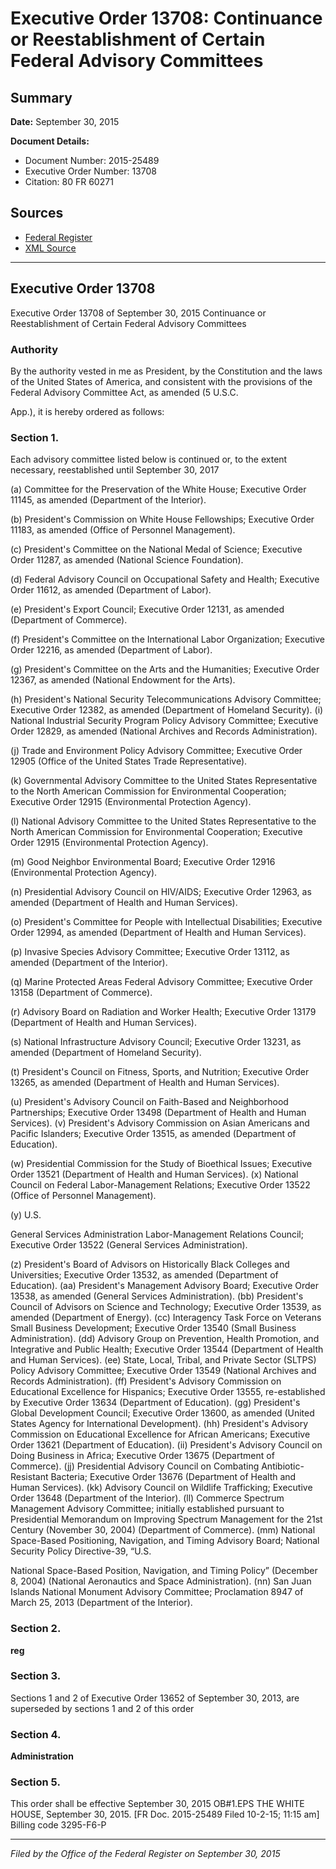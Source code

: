 # Executive Order 13708: Continuance or Reestablishment of Certain Federal Advisory Committees

## Summary

**Date:** September 30, 2015

**Document Details:**
- Document Number: 2015-25489
- Executive Order Number: 13708
- Citation: 80 FR 60271

## Sources
- [Federal Register](https://www.federalregister.gov/documents/2015/10/05/2015-25489/continuance-or-reestablishment-of-certain-federal-advisory-committees)
- [XML Source](https://www.federalregister.gov/documents/full_text/xml/2015/10/05/2015-25489.xml)

---

## Executive Order 13708

Executive Order 13708 of September 30, 2015
Continuance or Reestablishment of Certain Federal Advisory Committees
### Authority

By the authority vested in me as President, by the Constitution and the laws of the United States of America, and consistent with the provisions of the Federal Advisory Committee Act, as amended (5 U.S.C.

App.), it is hereby ordered as follows:
### Section 1.

Each advisory committee listed below is continued or, to the extent necessary, reestablished until September 30, 2017

(a) Committee for the Preservation of the White House; Executive Order 11145, as amended (Department of the Interior).

(b) President's Commission on White House Fellowships; Executive Order 11183, as amended (Office of Personnel Management).

(c) President's Committee on the National Medal of Science; Executive Order 11287, as amended (National Science Foundation).

(d) Federal Advisory Council on Occupational Safety and Health; Executive Order 11612, as amended (Department of Labor).

(e) President's Export Council; Executive Order 12131, as amended (Department of Commerce).

(f) President's Committee on the International Labor Organization; Executive Order 12216, as amended (Department of Labor).

(g) President's Committee on the Arts and the Humanities; Executive Order 12367, as amended (National Endowment for the Arts).

(h) President's National Security Telecommunications Advisory Committee; Executive Order 12382, as amended (Department of Homeland Security).
    (i) National Industrial Security Program Policy Advisory Committee; Executive Order 12829, as amended (National Archives and Records Administration).

(j) Trade and Environment Policy Advisory Committee; Executive Order 12905 (Office of the United States Trade Representative).

(k) Governmental Advisory Committee to the United States Representative to the North American Commission for Environmental Cooperation; Executive Order 12915 (Environmental Protection Agency).

(l) National Advisory Committee to the United States Representative to the North American Commission for Environmental Cooperation; Executive Order 12915 (Environmental Protection Agency).

(m) Good Neighbor Environmental Board; Executive Order 12916 (Environmental Protection Agency).

(n) Presidential Advisory Council on HIV/AIDS; Executive Order 12963, as amended (Department of Health and Human Services).

(o) President's Committee for People with Intellectual Disabilities; Executive Order 12994, as amended (Department of Health and Human Services).

(p) Invasive Species Advisory Committee; Executive Order 13112, as amended (Department of the Interior).

(q) Marine Protected Areas Federal Advisory Committee; Executive Order 13158 (Department of Commerce).

(r) Advisory Board on Radiation and Worker Health; Executive Order 13179 (Department of Health and Human Services).

(s) National Infrastructure Advisory Council; Executive Order 13231, as amended (Department of Homeland Security).

(t) President's Council on Fitness, Sports, and Nutrition; Executive Order 13265, as amended (Department of Health and Human Services).

(u) President's Advisory Council on Faith-Based and Neighborhood Partnerships; Executive Order 13498 (Department of Health and Human Services).
    (v) President's Advisory Commission on Asian Americans and Pacific Islanders; Executive Order 13515, as amended (Department of Education).

(w) Presidential Commission for the Study of Bioethical Issues; Executive Order 13521 (Department of Health and Human Services).
    (x) National Council on Federal Labor-Management Relations; Executive Order 13522 (Office of Personnel Management).

(y) U.S.

General Services Administration Labor-Management Relations Council; Executive Order 13522 (General Services Administration).

(z) President's Board of Advisors on Historically Black Colleges and Universities; Executive Order 13532, as amended (Department of Education).
(aa) President's Management Advisory Board; Executive Order 13538, as amended (General Services Administration).
(bb) President's Council of Advisors on Science and Technology; Executive Order 13539, as amended (Department of Energy).
(cc) Interagency Task Force on Veterans Small Business Development; Executive Order 13540 (Small Business Administration).
(dd) Advisory Group on Prevention, Health Promotion, and Integrative and Public Health; Executive Order 13544 (Department of Health and Human Services).
(ee) State, Local, Tribal, and Private Sector (SLTPS) Policy Advisory Committee; Executive Order 13549 (National Archives and Records Administration).
(ff) President's Advisory Commission on Educational Excellence for Hispanics; Executive Order 13555, re-established by Executive Order 13634 (Department of Education).
(gg) President's Global Development Council; Executive Order 13600, as amended (United States Agency for International Development).
(hh) President's Advisory Commission on Educational Excellence for African Americans; Executive Order 13621 (Department of Education).
    (ii) President's Advisory Council on Doing Business in Africa; Executive Order 13675 (Department of Commerce).
(jj) Presidential Advisory Council on Combating Antibiotic-Resistant Bacteria; Executive Order 13676 (Department of Health and Human Services).
(kk) Advisory Council on Wildlife Trafficking; Executive Order 13648 (Department of the Interior).
(ll) Commerce Spectrum Management Advisory Committee; initially established pursuant to Presidential Memorandum on Improving Spectrum Management for the 21st Century (November 30, 2004) (Department of Commerce).
(mm) National Space-Based Positioning, Navigation, and Timing Advisory Board; National Security Policy Directive-39, “U.S.

National Space-Based Position, Navigation, and Timing Policy” (December 8, 2004) (National Aeronautics and Space Administration).
(nn) San Juan Islands National Monument Advisory Committee; Proclamation 8947 of March 25, 2013 (Department of the Interior).
### Section 2.

**reg**

### Section 3.

Sections 1 and 2 of Executive Order 13652 of September 30, 2013, are superseded by sections 1 and 2 of this order
### Section 4.

**Administration**

### Section 5.

This order shall be effective September 30, 2015
OB#1.EPS
THE WHITE HOUSE,
September 30, 2015.
[FR Doc. 2015-25489 
Filed 10-2-15; 11:15 am]
Billing code 3295-F6-P

---

*Filed by the Office of the Federal Register on September 30, 2015*
